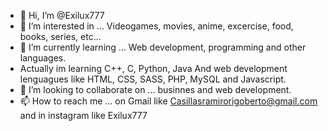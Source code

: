- 👋 Hi, I’m @Exilux777
- 👀 I’m interested in ... Videogames, movies, anime, excercise, food, books, series, etc...
- 🌱 I’m currently learning ... Web development, programming and other languages.
- Actually im learning C++, C, Python, Java And web development lenguagues like HTML, CSS, SASS, PHP, MySQL and Javascript.
- 💞️ I’m looking to collaborate on ... businnes and web development.
- 📫 How to reach me ... on Gmail like Casillasramirorigoberto@gmail.com and in instagram like Exilux777

<!---
Exilux777/Exilux777 is a ✨ special ✨ repository because its `README.md` (this file) appears on your GitHub profile.
You can click the Preview link to take a look at your changes.
--->
